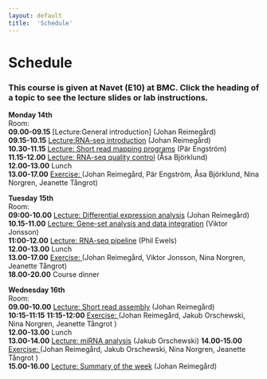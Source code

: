 ```yaml
---
layout: default
title:  'Schedule'
---
```


# Schedule

### This course is given at Navet (E10) at BMC. Click the heading of a topic to see the lecture slides or lab instructions.

**Monday 14th**  
Room:  
**09.00-09.15** [Lecture:General introduction] (Johan Reimegård)  
**09.15-10.15** [Lecture:RNA-seq introduction](slides/Introduction_RNA.pdf) (Johan Reimegård)  
**10.30-11.15** [Lecture: Short read mapping programs](slides/read_mapping.pdf) (Pär Engström)  
**11.15-12.00** [Lecture: RNA-seq quality control](slides/RNAseqQC.pdf) (Åsa Björklund)  
**12.00-13.00** Lunch  
**13.00-17.00** [Exercise: ](../labs/index) (Johan Reimegård, Pär Engström, Åsa Björklund, Nina Norgren, Jeanette Tångrot)  
  

**Tuesday 15th**  
Room:  
**09:00-10.00** [Lecture: Differential expression analysis](slides/DiffExp.pdf) (Johan Reimegård)  
**10.15-11.00** [Lecture: Gene-set analysis and data integration](slides/GSA_and_data_integration.pdf) (Viktor Jonsson)   
**11:00-12.00** [Lecture: RNA-seq pipeline](slides/pipeline.pdf) (Phil Ewels)   
**12.00-13.00** Lunch  
**13.00-17.00** [Exercise: ](../labs/index)(Johan Reimegård, Viktor Jonsson, Nina Norgren, Jeanette Tångrot)  
**18.00-20.00** Course dinner

**Wednesday 16th**  
Room:  
**09.00-10.00** [Lecture: Short read assembly](slides/Transcriptome_assembly.pdf) (Johan Reimegård)   
**10:15-11:15** 
**11:15-12:00** [Exercise: ](../labs/index) (Johan Reimegård, Jakub Orschewski, Nina Norgren, Jeanette Tångrot )  
**12.00-13.00** Lunch  
**13.00-14.00** [Lecture: miRNA analysis](slides/sRNAs.pdf) (Jakub Orschewski)
**14.00-15.00** [Exercise: ](../labs/index) (Johan Reimegård, Jakub Orschewski, Nina Norgren, Jeanette Tångrot )    
**15.00-16.00** [Lecture: Summary of the week](slides/summary.pdf) (Johan Reimegård)  
   

 
